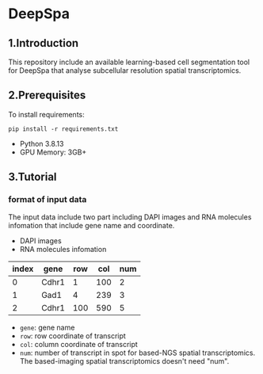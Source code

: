 # DeepSpa
## 1.Introduction
This repository include an available learning-based cell segmentation tool for DeepSpa that analyse subcellular resolution spatial transcriptomics.
## 2.Prerequisites
To install requirements:  
```
pip install -r requirements.txt
```  
- Python 3.8.13  
- GPU Memory: 3GB+  
## 3.Tutorial
### format of input data
The input data include two part including DAPI images and RNA molecules infomation that include gene name and coordinate.  
- DAPI images  
- RNA molecules infomation   
<div align="center">
  
| index | gene | row | col | num |
| ------- | ------- | ------- | ------- | ------- |
| 0 | Cdhr1 | 1 | 100 | 2 |
| 1 | Gad1 | 4 | 239 | 3 |
| 2 | Cdhr1 | 100 | 590 | 5 |

</div>

- `gene`: gene name  
- `row`: row coordinate of transcript  
- `col`: column coordinate of transcript  
- `num`: number of transcript in spot for based-NGS spatial transcriptomics. The based-imaging spatial transcriptomics doesn't need "num".  
